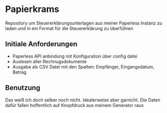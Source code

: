 # Papierkrams

Repository um Steuererklärungsunterlagen aus meiner Paperless Instanz zu laden und in ein Format für die Steuererklärung zu überführen

## Initiale Anforderungen
 - Paperless API anbindung mit Konfiguration über config datei
 - Auslesen aller Rechnugsdokumente
 - Ausgabe als CSV Datei mit den Spalten: Empfänger, Eingangsdatum, Betrag

## Benutzung
Das weiß ich doch selber noch nicht. Idealerweise aber garnicht. Die Daten dafür fallen hoffentlich auf Knopfdruck aus meinem Generator raus